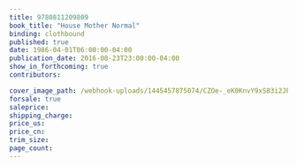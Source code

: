 ```yaml
---
title: 9780811209809
book_title: "House Mother Normal"
binding: clothbound
published: true
date: 1986-04-01T06:00:00-04:00
publication_date: 2016-08-23T23:00:00-04:00
show_in_forthcoming: true
contributors:

cover_image_path: /webhook-uploads/1445457875074/CZOe-_eK0KnvY9xS83i2JPdA4EQcqCrIXBUH7zcz9Lg%2CTvbvTk911ArJoKEZaAjmlaHH7zlO5nuV-N_Ho6u4-ak.jpeg
forsale: true
saleprice:
shipping_charge:
price_us:
price_cn:
trim_size:
page_count:
---
```



